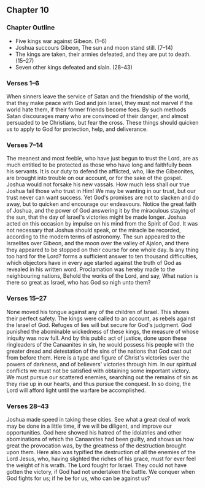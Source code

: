 ## Chapter 10

### Chapter Outline

- Five kings war against Gibeon. (1–6)
- Joshua succours Gibeon, The sun and moon stand still. (7–14)
- The kings are taken, their armies defeated, and they are put to death. (15–27)
- Seven other kings defeated and slain. (28–43)

### Verses 1–6

When sinners leave the service of Satan and the friendship of the world, that they make peace with God and join Israel, they must not marvel if the world hate them, if their former friends become foes. By such methods Satan discourages many who are convinced of their danger, and almost persuaded to be Christians, but fear the cross. These things should quicken us to apply to God for protection, help, and deliverance.

### Verses 7–14

The meanest and most feeble, who have just begun to trust the Lord, are as much entitled to be protected as those who have long and faithfully been his servants. It is our duty to defend the afflicted, who, like the Gibeonites, are brought into trouble on our account, or for the sake of the gospel. Joshua would not forsake his new vassals. How much less shall our true Joshua fail those who trust in Him! We may be wanting in our trust, but our trust never can want success. Yet God's promises are not to slacken and do away, but to quicken and encourage our endeavours. Notice the great faith of Joshua, and the power of God answering it by the miraculous staying of the sun, that the day of Israel's victories might be made longer. Joshua acted on this occasion by impulse on his mind from the Spirit of God. It was not necessary that Joshua should speak, or the miracle be recorded, according to the modern terms of astronomy. The sun appeared to the Israelites over Gibeon, and the moon over the valley of Ajalon, and there they appeared to be stopped on their course for one whole day. Is any thing too hard for the Lord? forms a sufficient answer to ten thousand difficulties, which objectors have in every age started against the truth of God as revealed in his written word. Proclamation was hereby made to the neighbouring nations, Behold the works of the Lord, and say, What nation is there so great as Israel, who has God so nigh unto them?

### Verses 15–27

None moved his tongue against any of the children of Israel. This shows their perfect safety. The kings were called to an account, as rebels against the Israel of God. Refuges of lies will but secure for God's judgment. God punished the abominable wickedness of these kings, the measure of whose iniquity was now full. And by this public act of justice, done upon these ringleaders of the Canaanites in sin, he would possess his people with the greater dread and detestation of the sins of the nations that God cast out from before them. Here is a type and figure of Christ's victories over the powers of darkness, and of believers' victories through him. In our spiritual conflicts we must not be satisfied with obtaining some important victory. We must pursue our scattered enemies, searching out the remains of sin as they rise up in our hearts, and thus pursue the conquest. In so doing, the Lord will afford light until the warfare be accomplished.

### Verses 28–43

Joshua made speed in taking these cities. See what a great deal of work may be done in a little time, if we will be diligent, and improve our opportunities. God here showed his hatred of the idolatries and other abominations of which the Canaanites had been guilty, and shows us how great the provocation was, by the greatness of the destruction brought upon them. Here also was typified the destruction of all the enemies of the Lord Jesus, who, having slighted the riches of his grace, must for ever feel the weight of his wrath. The Lord fought for Israel. They could not have gotten the victory, if God had not undertaken the battle. We conquer when God fights for us; if he be for us, who can be against us?

